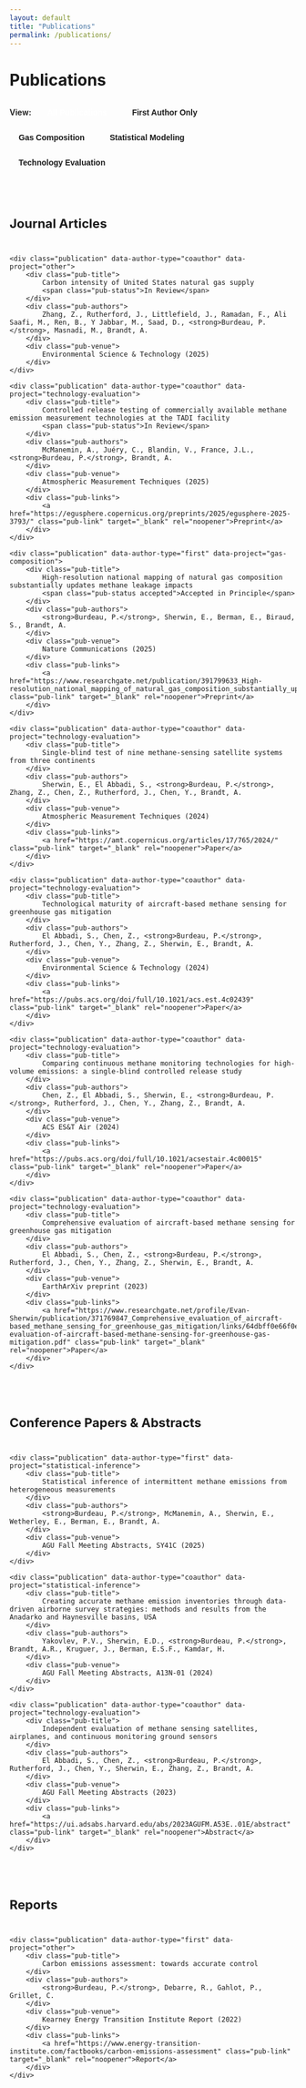 ```yaml
---
layout: default
title: "Publications"
permalink: /publications/
---
```


<style>
.pub-section {
    margin: 48px 0 24px;
}

.pub-section h2 {
    font-size: 22px;
    font-weight: 700;
    color: var(--ink);
    border-bottom: 2px solid var(--ink);
    display: inline-block;
    padding-bottom: 4px;
    margin-bottom: 24px;
}

.publication {
    margin: 32px 0;
    padding: 20px;
    background: #f9fafb;
    border-radius: 8px;
    border-left: 4px solid var(--ink);
}

.publication.hidden {
    display: none;
}

.pub-title {
    font-size: 18px;
    font-weight: 700;
    color: var(--ink);
    margin: 0 0 8px;
    line-height: 1.4;
}

.pub-authors {
    font-size: 15px;
    color: #444;
    margin: 8px 0;
    line-height: 1.6;
}

.pub-venue {
    font-size: 15px;
    font-style: italic;
    color: #666;
    margin: 8px 0;
}

.pub-links {
    display: flex;
    gap: 10px;
    flex-wrap: wrap;
    margin-top: 12px;
}

.pub-link {
    display: inline-block;
    padding: 6px 14px;
    background: var(--ink);
    color: white;
    text-decoration: none;
    border-radius: 4px;
    font-size: 13px;
    font-weight: 600;
    transition: transform 0.2s ease, box-shadow 0.2s ease;
}

.pub-link:hover {
    transform: translateY(-2px);
    box-shadow: 0 4px 12px rgba(0, 0, 0, 0.15);
}

.pub-status {
    display: inline-block;
    font-size: 12px;
    font-weight: 600;
    padding: 3px 10px;
    border-radius: 12px;
    background: #D97706;
    color: white;
    margin-left: 8px;
}

.pub-status.accepted {
    background: #059669;
}

.filter-toggle {
    display: flex;
    gap: 12px;
    margin: 24px 0;
    align-items: center;
    flex-wrap: wrap;
}

.filter-btn {
    padding: 8px 16px;
    background: transparent;
    color: var(--ink);
    border: 2px solid var(--ink);
    border-radius: 6px;
    font-size: 14px;
    font-weight: 600;
    cursor: pointer;
    transition: all 0.2s ease;
}

.filter-btn:hover {
    background: var(--ink);
    color: white;
}

.filter-btn.active {
    background: var(--ink);
    color: white;
}

@media (max-width: 768px) {
    .publication {
        padding: 16px;
    }
    
    .pub-title {
        font-size: 16px;
    }
    
    .pub-authors, .pub-venue {
        font-size: 14px;
    }
    
    .pub-links {
        flex-direction: column;
    }
    
    .filter-toggle {
        flex-direction: column;
        align-items: flex-start;
    }
}
</style>

<h1>Publications</h1>

<div class="filter-toggle">
    <span style="font-weight: 600;">View:</span>
    <button class="filter-btn active" onclick="filterPublications('all', this)">All Publications</button>
    <button class="filter-btn" onclick="filterPublications('first', this)">First Author Only</button>
    <button class="filter-btn" onclick="filterPublications('gas-composition', this)">Gas Composition</button>
    <button class="filter-btn" onclick="filterPublications('statistical-inference', this)">Statistical Modeling</button>
    <button class="filter-btn" onclick="filterPublications('technology-evaluation', this)">Technology Evaluation</button>
</div>

<div class="pub-section">
    <h2>Journal Articles</h2>
    
    <div class="publication" data-author-type="coauthor" data-project="other">
        <div class="pub-title">
            Carbon intensity of United States natural gas supply
            <span class="pub-status">In Review</span>
        </div>
        <div class="pub-authors">
            Zhang, Z., Rutherford, J., Littlefield, J., Ramadan, F., Ali Saafi, M., Ren, B., Y Jabbar, M., Saad, D., <strong>Burdeau, P.</strong>, Masnadi, M., Brandt, A.
        </div>
        <div class="pub-venue">
            Environmental Science & Technology (2025)
        </div>
    </div>
    
    <div class="publication" data-author-type="coauthor" data-project="technology-evaluation">
        <div class="pub-title">
            Controlled release testing of commercially available methane emission measurement technologies at the TADI facility
            <span class="pub-status">In Review</span>
        </div>
        <div class="pub-authors">
            McManemin, A., Juéry, C., Blandin, V., France, J.L., <strong>Burdeau, P.</strong>, Brandt, A.
        </div>
        <div class="pub-venue">
            Atmospheric Measurement Techniques (2025)
        </div>
        <div class="pub-links">
            <a href="https://egusphere.copernicus.org/preprints/2025/egusphere-2025-3793/" class="pub-link" target="_blank" rel="noopener">Preprint</a>
        </div>
    </div>
    
    <div class="publication" data-author-type="first" data-project="gas-composition">
        <div class="pub-title">
            High-resolution national mapping of natural gas composition substantially updates methane leakage impacts
            <span class="pub-status accepted">Accepted in Principle</span>
        </div>
        <div class="pub-authors">
            <strong>Burdeau, P.</strong>, Sherwin, E., Berman, E., Biraud, S., Brandt, A.
        </div>
        <div class="pub-venue">
            Nature Communications (2025)
        </div>
        <div class="pub-links">
            <a href="https://www.researchgate.net/publication/391799633_High-resolution_national_mapping_of_natural_gas_composition_substantially_updates_methane_leakage_impacts" class="pub-link" target="_blank" rel="noopener">Preprint</a>
        </div>
    </div>
    
    <div class="publication" data-author-type="coauthor" data-project="technology-evaluation">
        <div class="pub-title">
            Single-blind test of nine methane-sensing satellite systems from three continents
        </div>
        <div class="pub-authors">
            Sherwin, E., El Abbadi, S., <strong>Burdeau, P.</strong>, Zhang, Z., Chen, Z., Rutherford, J., Chen, Y., Brandt, A.
        </div>
        <div class="pub-venue">
            Atmospheric Measurement Techniques (2024)
        </div>
        <div class="pub-links">
            <a href="https://amt.copernicus.org/articles/17/765/2024/" class="pub-link" target="_blank" rel="noopener">Paper</a>
        </div>
    </div>
    
    <div class="publication" data-author-type="coauthor" data-project="technology-evaluation">
        <div class="pub-title">
            Technological maturity of aircraft-based methane sensing for greenhouse gas mitigation
        </div>
        <div class="pub-authors">
            El Abbadi, S., Chen, Z., <strong>Burdeau, P.</strong>, Rutherford, J., Chen, Y., Zhang, Z., Sherwin, E., Brandt, A.
        </div>
        <div class="pub-venue">
            Environmental Science & Technology (2024)
        </div>
        <div class="pub-links">
            <a href="https://pubs.acs.org/doi/full/10.1021/acs.est.4c02439" class="pub-link" target="_blank" rel="noopener">Paper</a>
        </div>
    </div>
    
    <div class="publication" data-author-type="coauthor" data-project="technology-evaluation">
        <div class="pub-title">
            Comparing continuous methane monitoring technologies for high-volume emissions: a single-blind controlled release study
        </div>
        <div class="pub-authors">
            Chen, Z., El Abbadi, S., Sherwin, E., <strong>Burdeau, P.</strong>, Rutherford, J., Chen, Y., Zhang, Z., Brandt, A.
        </div>
        <div class="pub-venue">
            ACS ES&T Air (2024)
        </div>
        <div class="pub-links">
            <a href="https://pubs.acs.org/doi/full/10.1021/acsestair.4c00015" class="pub-link" target="_blank" rel="noopener">Paper</a>
        </div>
    </div>
    
    <div class="publication" data-author-type="coauthor" data-project="technology-evaluation">
        <div class="pub-title">
            Comprehensive evaluation of aircraft-based methane sensing for greenhouse gas mitigation
        </div>
        <div class="pub-authors">
            El Abbadi, S., Chen, Z., <strong>Burdeau, P.</strong>, Rutherford, J., Chen, Y., Zhang, Z., Sherwin, E., Brandt, A.
        </div>
        <div class="pub-venue">
            EarthArXiv preprint (2023)
        </div>
        <div class="pub-links">
            <a href="https://www.researchgate.net/profile/Evan-Sherwin/publication/371769847_Comprehensive_evaluation_of_aircraft-based_methane_sensing_for_greenhouse_gas_mitigation/links/64dbff0e66f0e0067d99bd8d/Comprehensive-evaluation-of-aircraft-based-methane-sensing-for-greenhouse-gas-mitigation.pdf" class="pub-link" target="_blank" rel="noopener">Paper</a>
        </div>
    </div>
</div>

<div class="pub-section">
    <h2>Conference Papers & Abstracts</h2>
    
    <div class="publication" data-author-type="first" data-project="statistical-inference">
        <div class="pub-title">
            Statistical inference of intermittent methane emissions from heterogeneous measurements
        </div>
        <div class="pub-authors">
            <strong>Burdeau, P.</strong>, McManemin, A., Sherwin, E., Wetherley, E., Berman, E., Brandt, A.
        </div>
        <div class="pub-venue">
            AGU Fall Meeting Abstracts, SY41C (2025)
        </div>
    </div>
    
    <div class="publication" data-author-type="coauthor" data-project="statistical-inference">
        <div class="pub-title">
            Creating accurate methane emission inventories through data-driven airborne survey strategies: methods and results from the Anadarko and Haynesville basins, USA
        </div>
        <div class="pub-authors">
            Yakovlev, P.V., Sherwin, E.D., <strong>Burdeau, P.</strong>, Brandt, A.R., Kruguer, J., Berman, E.S.F., Kamdar, H.
        </div>
        <div class="pub-venue">
            AGU Fall Meeting Abstracts, A13N-01 (2024)
        </div>
    </div>
    
    <div class="publication" data-author-type="coauthor" data-project="technology-evaluation">
        <div class="pub-title">
            Independent evaluation of methane sensing satellites, airplanes, and continuous monitoring ground sensors
        </div>
        <div class="pub-authors">
            El Abbadi, S., Chen, Z., <strong>Burdeau, P.</strong>, Rutherford, J., Chen, Y., Sherwin, E., Zhang, Z., Brandt, A.
        </div>
        <div class="pub-venue">
            AGU Fall Meeting Abstracts (2023)
        </div>
        <div class="pub-links">
            <a href="https://ui.adsabs.harvard.edu/abs/2023AGUFM.A53E..01E/abstract" class="pub-link" target="_blank" rel="noopener">Abstract</a>
        </div>
    </div>
</div>

<div class="pub-section">
    <h2>Reports</h2>
    
    <div class="publication" data-author-type="first" data-project="other">
        <div class="pub-title">
            Carbon emissions assessment: towards accurate control
        </div>
        <div class="pub-authors">
            <strong>Burdeau, P.</strong>, Debarre, R., Gahlot, P., Grillet, C.
        </div>
        <div class="pub-venue">
            Kearney Energy Transition Institute Report (2022)
        </div>
        <div class="pub-links">
            <a href="https://www.energy-transition-institute.com/factbooks/carbon-emissions-assessment" class="pub-link" target="_blank" rel="noopener">Report</a>
        </div>
    </div>
</div>

<script>
// Check URL parameters on page load
window.addEventListener('DOMContentLoaded', (event) => {
    const urlParams = new URLSearchParams(window.location.search);
    const filter = urlParams.get('filter');
    if (filter) {
        const button = document.querySelector(`button[onclick*="${filter}"]`);
        if (button) {
            filterPublications(filter, button);
        }
    }
});

function filterPublications(type, button) {
    const publications = document.querySelectorAll('.publication');
    const sections = document.querySelectorAll('.pub-section');
    const buttons = document.querySelectorAll('.filter-btn');
    
    // Update button styles
    buttons.forEach(btn => btn.classList.remove('active'));
    button.classList.add('active');
    
    // Filter publications
    if (type === 'all') {
        publications.forEach(pub => pub.classList.remove('hidden'));
        sections.forEach(section => section.style.display = 'block');
    } else if (type === 'first') {
        publications.forEach(pub => {
            if (pub.getAttribute('data-author-type') === 'first') {
                pub.classList.remove('hidden');
            } else {
                pub.classList.add('hidden');
            }
        });
        sections.forEach(section => {
            const visiblePubs = section.querySelectorAll('.publication:not(.hidden)');
            section.style.display = visiblePubs.length > 0 ? 'block' : 'none';
        });
    } else {
        publications.forEach(pub => {
            if (pub.getAttribute('data-project') === type) {
                pub.classList.remove('hidden');
            } else {
                pub.classList.add('hidden');
            }
        });
        sections.forEach(section => {
            const visiblePubs = section.querySelectorAll('.publication:not(.hidden)');
            section.style.display = visiblePubs.length > 0 ? 'block' : 'none';
        });
    }
}
</script>
